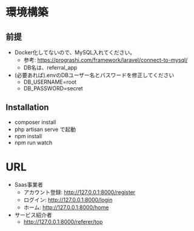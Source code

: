 # 環境構築
## 前提
- Docker化してないので、MySQL入れてください。
  - 参考: https://prograshi.com/framework/laravel/connect-to-mysql/
  - DB名は、referral_app
- (必要あれば).envのDBユーザー名とパスワードを修正してください
  - DB_USERNAME=root
  - DB_PASSWORD=secret
## Installation
- composer install
- php artisan serve で起動
- npm install
- npm run watch

# URL

- Saas事業者
  - アカウント登録: http://127.0.0.1:8000/register
  - ログイン: http://127.0.0.1:8000/login
  - ホーム: http://127.0.0.1:8000/home
- サービス紹介者
  - http://127.0.0.1:8000/referer/top




